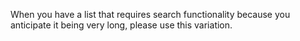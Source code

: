 When you have a list that requires search functionality because you anticipate it being very long, please use this variation.
